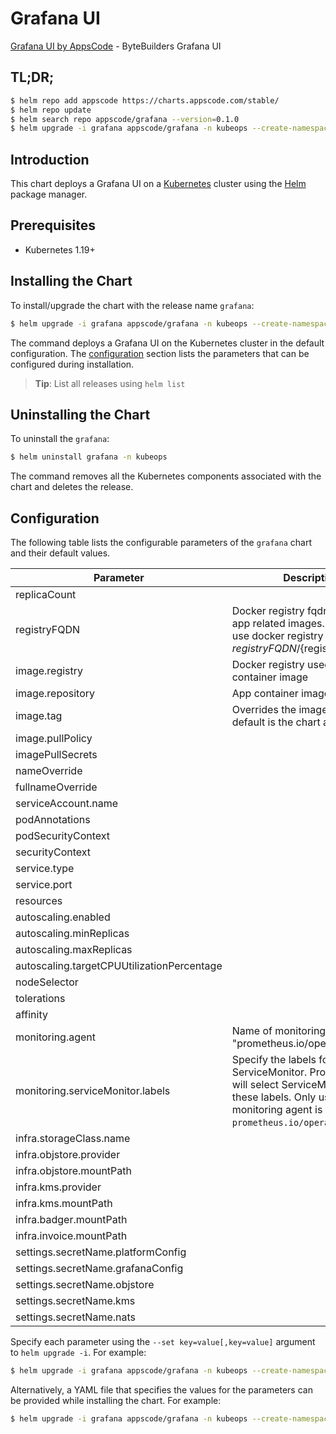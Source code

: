 # Grafana UI

[Grafana UI by AppsCode](https://github.com/bytebuilders) - ByteBuilders Grafana UI

## TL;DR;

```bash
$ helm repo add appscode https://charts.appscode.com/stable/
$ helm repo update
$ helm search repo appscode/grafana --version=0.1.0
$ helm upgrade -i grafana appscode/grafana -n kubeops --create-namespace --version=0.1.0
```

## Introduction

This chart deploys a Grafana UI on a [Kubernetes](http://kubernetes.io) cluster using the [Helm](https://helm.sh) package manager.

## Prerequisites

- Kubernetes 1.19+

## Installing the Chart

To install/upgrade the chart with the release name `grafana`:

```bash
$ helm upgrade -i grafana appscode/grafana -n kubeops --create-namespace --version=0.1.0
```

The command deploys a Grafana UI on the Kubernetes cluster in the default configuration. The [configuration](#configuration) section lists the parameters that can be configured during installation.

> **Tip**: List all releases using `helm list`

## Uninstalling the Chart

To uninstall the `grafana`:

```bash
$ helm uninstall grafana -n kubeops
```

The command removes all the Kubernetes components associated with the chart and deletes the release.

## Configuration

The following table lists the configurable parameters of the `grafana` chart and their default values.

|                 Parameter                  |                                                                             Description                                                                             |         Default         |
|--------------------------------------------|---------------------------------------------------------------------------------------------------------------------------------------------------------------------|-------------------------|
| replicaCount                               |                                                                                                                                                                     | <code>1</code>          |
| registryFQDN                               | Docker registry fqdn used to pull app related images. Set this to use docker registry hosted at ${registryFQDN}/${registry}/${image}                                | <code>""</code>         |
| image.registry                             | Docker registry used to pull app container image                                                                                                                    | <code>appscode</code>   |
| image.repository                           | App container image                                                                                                                                                 | <code>grafana</code>    |
| image.tag                                  | Overrides the image tag whose default is the chart appVersion.                                                                                                      | <code>""</code>         |
| image.pullPolicy                           |                                                                                                                                                                     | <code>Always</code>     |
| imagePullSecrets                           |                                                                                                                                                                     | <code>[]</code>         |
| nameOverride                               |                                                                                                                                                                     | <code>""</code>         |
| fullnameOverride                           |                                                                                                                                                                     | <code>""</code>         |
| serviceAccount.name                        |                                                                                                                                                                     | <code>""</code>         |
| podAnnotations                             |                                                                                                                                                                     | <code>{}</code>         |
| podSecurityContext                         |                                                                                                                                                                     | <code>{}</code>         |
| securityContext                            |                                                                                                                                                                     | <code>{}</code>         |
| service.type                               |                                                                                                                                                                     | <code>ClusterIP</code>  |
| service.port                               |                                                                                                                                                                     | <code>80</code>         |
| resources                                  |                                                                                                                                                                     | <code>{}</code>         |
| autoscaling.enabled                        |                                                                                                                                                                     | <code>false</code>      |
| autoscaling.minReplicas                    |                                                                                                                                                                     | <code>1</code>          |
| autoscaling.maxReplicas                    |                                                                                                                                                                     | <code>100</code>        |
| autoscaling.targetCPUUtilizationPercentage |                                                                                                                                                                     | <code>80</code>         |
| nodeSelector                               |                                                                                                                                                                     | <code>{}</code>         |
| tolerations                                |                                                                                                                                                                     | <code>[]</code>         |
| affinity                                   |                                                                                                                                                                     | <code>{}</code>         |
| monitoring.agent                           | Name of monitoring agent (eg "prometheus.io/operator")                                                                                                              | <code>""</code>         |
| monitoring.serviceMonitor.labels           | Specify the labels for ServiceMonitor. Prometheus crd will select ServiceMonitor using these labels. Only usable when monitoring agent is `prometheus.io/operator`. | <code>{}</code>         |
| infra.storageClass.name                    |                                                                                                                                                                     | <code>"standard"</code> |
| infra.objstore.provider                    |                                                                                                                                                                     | <code>""</code>         |
| infra.objstore.mountPath                   |                                                                                                                                                                     | <code>""</code>         |
| infra.kms.provider                         |                                                                                                                                                                     | <code>""</code>         |
| infra.kms.mountPath                        |                                                                                                                                                                     | <code>""</code>         |
| infra.badger.mountPath                     |                                                                                                                                                                     | <code>/badger</code>    |
| infra.invoice.mountPath                    |                                                                                                                                                                     | <code>/billing</code>   |
| settings.secretName.platformConfig         |                                                                                                                                                                     | <code>""</code>         |
| settings.secretName.grafanaConfig          |                                                                                                                                                                     | <code>""</code>         |
| settings.secretName.objstore               |                                                                                                                                                                     | <code>""</code>         |
| settings.secretName.kms                    |                                                                                                                                                                     | <code>""</code>         |
| settings.secretName.nats                   |                                                                                                                                                                     | <code>""</code>         |


Specify each parameter using the `--set key=value[,key=value]` argument to `helm upgrade -i`. For example:

```bash
$ helm upgrade -i grafana appscode/grafana -n kubeops --create-namespace --version=0.1.0 --set replicaCount=1
```

Alternatively, a YAML file that specifies the values for the parameters can be provided while
installing the chart. For example:

```bash
$ helm upgrade -i grafana appscode/grafana -n kubeops --create-namespace --version=0.1.0 --values values.yaml
```
